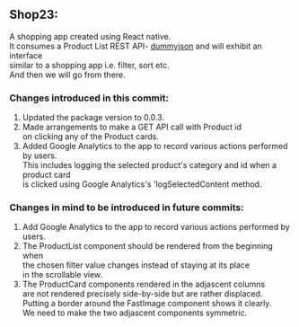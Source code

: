 ## Shop23:

A shopping app created using React native.  
It consumes a Product List REST API- [dummyjson](https://dummyjson.com/docs) and will exhibit an interface  
similar to a shopping app i.e. filter, sort etc.  
And then we will go from there.

### Changes introduced in this commit:

1. Updated the package version to 0.0.3.
1. Made arrangements to make a GET API call with Product id  
   on clicking any of the Product cards.
1. Added Google Analytics to the app to record various actions performed by users.  
   This includes logging the selected product's category and id when a product card  
   is clicked using Google Analytics's 'logSelectedContent method.

### Changes in mind to be introduced in future commits:

1. Add Google Analytics to the app to record various actions performed by users.
1. The ProductList component should be rendered from the beginning when  
   the chosen filter value changes instead of staying at its place  
   in the scrollable view.
1. The ProductCard components rendered in the adjascent columns  
   are not rendered precisely side-by-side but are rather displaced.  
   Putting a border around the FastImage component shows it clearly.  
   We need to make the two adjascent components symmetric.
